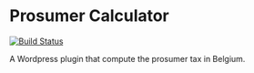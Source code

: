 Prosumer Calculator
===

[![Build Status](https://travis-ci.org/Myna65/prosumer-calculator.svg?branch=master)](https://travis-ci.org/Myna65/prosumer-calculator)

A Wordpress plugin that compute the prosumer tax in Belgium.